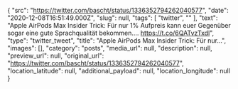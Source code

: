 {
  "src": "https://twitter.com/bascht/status/1336352794262040577",
  "date": "2020-12-08T16:51:49.000Z",
  "slug": null,
  "tags": [
    "twitter",
    ""
  ],
  "text": "Apple AirPods Max Insider Trick: Für nur 1% Aufpreis kann euer Gegenüber sogar eine gute Sprachqualität bekommen.… https://t.co/6QATvzTxdl",
  "type": "twitter_tweet",
  "title": "Apple AirPods Max Insider Trick: Für nur…",
  "images": [],
  "category": "posts",
  "media_url": null,
  "description": null,
  "preview_url": null,
  "original_url": "https://twitter.com/bascht/status/1336352794262040577",
  "location_latitude": null,
  "additional_payload": null,
  "location_longitude": null
}